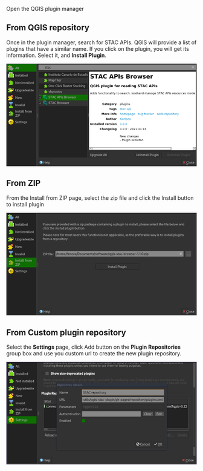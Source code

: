 Open the QGIS plugin manager

## From QGIS repository

Once in the plugin manager, search for STAC APIs. QGIS will provide a list of plugins that have a similar name. If you click on the plugin, you will get its information. Select it, and **Install Plugin**.

![image](images/install-from-repository.png)

## From ZIP

From the Install from ZIP page, select the zip file and click the Install button to install plugin

![image](images/install-from-zip.png)



## From Custom plugin repository

Select the **Settings** page, click Add button on the **Plugin Repositories** group box and use you custom url to create the new plugin repository.

![image](images/add-repository.png)


